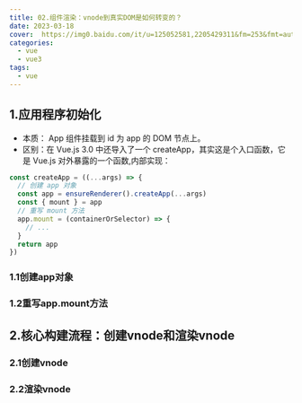 ```yaml
---
title: 02.组件渲染：vnode到真实DOM是如何转变的？
date: 2023-03-18
cover:  https://img0.baidu.com/it/u=125052581,2205429311&fm=253&fmt=auto&app=120&f=JPEG?w=804&h=500
categories:
  - vue
  - vue3
tags:
  - vue
---
```


## 1.应用程序初始化
+ 本质： App 组件挂载到 id 为 app 的 DOM 节点上。
+ 区别：在 Vue.js 3.0 中还导入了一个 createApp，其实这是个入口函数，它是 Vue.js 对外暴露的一个函数,内部实现：
```JavaScript
const createApp = ((...args) => {
  // 创建 app 对象
  const app = ensureRenderer().createApp(...args)
  const { mount } = app
  // 重写 mount 方法
  app.mount = (containerOrSelector) => {
    // ...
  }
  return app
})
```
### 1.1创建app对象
### 1.2重写app.mount方法

## 2.核心构建流程：创建vnode和渲染vnode
### 2.1创建vnode
### 2.2渲染vnode

